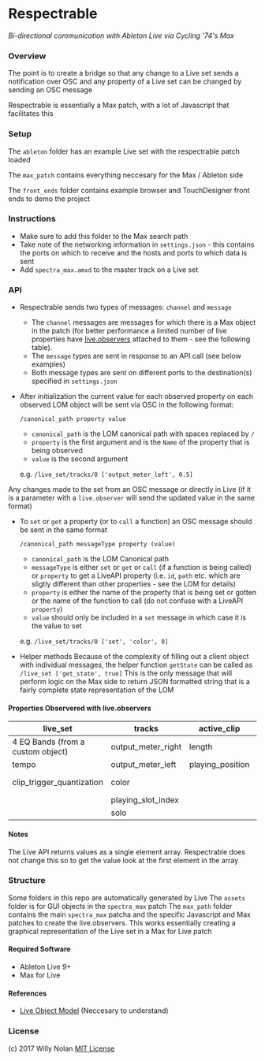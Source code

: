 # Respectrable
*Bi-directional communication with Ableton Live via Cycling '74's Max*

### Overview
The point is to create a bridge so that any change to a Live set sends a notification over OSC and any property of a Live set can be changed by sending an OSC message

Respectrable is essentially a Max patch, with a lot of Javascript that facilitates this

### Setup
The  `ableton` folder has an example Live set with the respectrable patch loaded

The `max_patch` contains everything neccesary for the Max / Ableton side

The `front_ends` folder contains example browser and TouchDesigner front ends to demo the project

### Instructions
- Make sure to add this folder to the Max search path
- Take note of the networking information in `settings.json` - this contains the ports on which to receive and the hosts and ports to which data is sent
- Add `spectra_max.amxd` to the master track on a Live set

### API
- Respectrable sends two types of messages: `channel` and `message`
	- The `channel` messages are messages for which there is a Max object in the patch (for better performance a limited number of live properties have [live.observers](https://docs.cycling74.com/max6/dynamic/c74_docs.html#live.observer) attached to them - see the following table). 
	- The `message` types are sent in response to an API call (see below examples)
	- Both message types are sent on different ports to the destination(s) specified in `settings.json`
- After initialization the current value for each observed property on each observed LOM object will be sent via OSC in the following format:
	
    `/canonical_path property value`
    
	- `canonical_path` is the LOM canonical path with spaces replaced by `/`
	- `property` is the first argument and is the `Name` of the property that is being observed
	- `value` is the second argument
	
    e.g. `/live_set/tracks/0 ['output_meter_left', 0.5]`
    
 Any changes made to the set from an OSC message or directly in Live (if it is a parameter with a `live.observer` will send the updated value in the same format)
 
- To `set` or `get` a property (or to `call` a function) an OSC message should be sent in the same format

   `/canonical_path messageType property (value)`

	- `canonical_path` is the LOM Canonical path
	- `messageType` is either `set` or `get` or `call` (if a function is being called) or `property` to get a LiveAPI property (i.e. `id`, `path` etc. which are sligtly different than other properties - see the LOM for details)
	- `property` is either the name of the property that is being set or gotten or the name of the function to call (do not confuse with a LiveAPI `property`)
	- `value` should only be included in a `set` message in which case it is the value to set

	e.g. `/live_set/tracks/0 ['set', 'color', 0] `

- Helper methods
	Because of the complexity of filling out a client object with individual messages, the helper function `getState` can be called as `/live_set ['get_state', true]`
	This is the only message that will perform logic on the Max side to return JSON formatted string that is a fairly complete state representation of the LOM

#### Properties Observered with live.observers	

| live_set                          | tracks             | active_clip      | devices    | mixer_device            | clip  |
|-----------------------------------|--------------------|------------------|------------|-------------------------|-------|
| 4 EQ Bands (from a custom object) | output_meter_right | length           | parameters | panning                 | color |
| tempo                             | output_meter_left  | playing_position |            | volume                  |       |
| clip_trigger_quantization         | color              |                  |            | track_activator (value) |       |
|                                   | playing_slot_index |                  |            |                         |       |
|                                   | solo               |                  |            |                         |       |

#### Notes
The Live API returns values as a single element array. Respectrable does not change this so to get the value look at the first element in the array

### Structure
Some folders in this repo are automatically generated by Live
The `assets` folder is for GUI objects in the `spectra_max` patch
The `max_path` folder contains the main `spectra_max` patcha and the specific Javascript and Max patches to create the live.observers. This works essentially creating a graphical representation of the Live set in a Max for Live patch

#### Required Software
- Ableton Live 9+
- Max for Live

#### References
- [Live Object Model](https://docs.cycling74.com/max7/vignettes/live_object_model) (Neccesary to understand)

### License
(c) 2017 Willy Nolan [MIT License](https://en.wikipedia.org/wiki/MIT_License)
